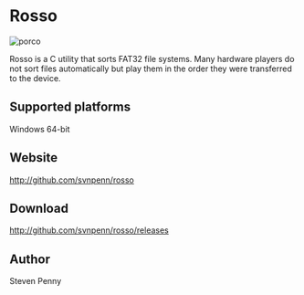 Rosso
=====
![porco](http://rawgit.com/svnpenn/rosso/master/rosso.jpg)

Rosso is a C utility that sorts FAT32 file systems. Many hardware players do not
sort files automatically but play them in the order they were transferred to the
device.

Supported platforms
-------------------
Windows 64-bit

Website
-------
http://github.com/svnpenn/rosso

Download
--------
http://github.com/svnpenn/rosso/releases

Author
------
Steven Penny
